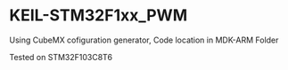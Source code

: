 # KEIL-STM32F1xx_PWM
Using CubeMX cofiguration generator, Code location in MDK-ARM Folder

Tested on STM32F103C8T6
